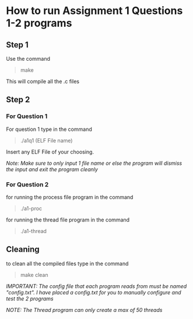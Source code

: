 # How to run Assignment 1 Questions 1-2 programs
## Step 1
Use the command

>make

This will compile all the .c files

## Step 2

### For Question 1

For question 1 type in the command

>./a1q1 (ELF File name)

Insert any ELF File of your choosing.

*Note: Make sure to only input 1 file name or else the program will dismiss the input and exit the program cleanly*

### For Question 2

for running the process file program in the command

>./a1-proc

for running the thread file program in the command

>./a1-thread

## Cleaning
to clean all the compiled files type in the command

>make clean

*IMPORTANT: The config file that each program reads from must be named "config.txt". I have placed a config.txt for you to manually configure and test the 2 programs*

*NOTE: The Thread program can only create a max of 50 threads*